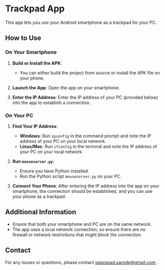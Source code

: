 # Trackpad App

This app lets you use your Android smartphone as a trackpad for your PC.

## How to Use

### On Your Smartphone

1. **Build or Install the APK**: 
   - You can either build the project from source or install the APK file on your phone.
   
2. **Launch the App**: Open the app on your smartphone.

3. **Enter the IP Address**: Enter the IP address of your PC (provided below) into the app to establish a connection.

### On Your PC

1. **Find Your IP Address**:
   - **Windows**: Run `ipconfig` in the command prompt and note the IP address of your PC on your local network.
   - **Linux/Mac**: Run `ifconfig` in the terminal and note the IP address of your PC on your local network.
2. **Run `mouseserver.py`**: 
   - Ensure you have Python installed.
   - Run the Python script `mouseserver.py` on your PC. 

3. **Connect Your Phone**: After entering the IP address into the app on your smartphone, the connection should be established, and you can use your phone as a trackpad.

## Additional Information

- Ensure that both your smartphone and PC are on the same network.
- The app uses a local network connection, so ensure there are no firewall or network restrictions that might block the connection.


## Contact

For any issues or questions, please contact saiprasad.sarode@gmail.com .
